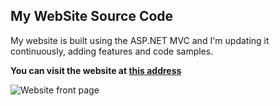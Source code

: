 My WebSite Source Code
---------------

My website is built using the ASP.NET MVC and I'm updating it continuously, adding features and code samples.

**You can visit the website at [this address]**

  [this address]: http://www.ynegve.info
  
![Website front page](https://raw.github.com/EvgenyR/Website/master/screen.png)